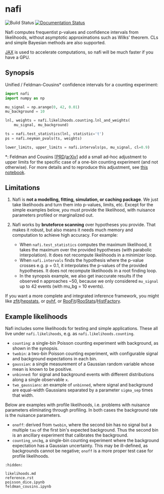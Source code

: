 nafi
=====


![Build Status](https://github.com/JelleAalbers/nafi/actions/workflows/pytest.yml/badge.svg)
[![Documentation Status](https://readthedocs.org/projects/nafi/badge/?version=latest)](https://nafi.readthedocs.io/en/latest/?badge=latest)

Nafi computes frequentist p-values and confidence intervals from likelihoods, without asymptotic approximations such as Wilks' theorem.
CLs and simple Bayesian methods are also supported.

[JAX](https://github.com/google/jax) is used to accelerate computations, so nafi will be much faster if you have a GPU.

Synopsis
---------

Unified / Feldman-Cousins* confidence intervals for a counting experiment:

```python
import nafi
import numpy as np

mu_signal = np.arange(0, 42, 0.01)
mu_background = 10

lnl, weights = nafi.likelihoods.counting.lnl_and_weights(
    mu_signal, mu_background)

ts = nafi.test_statistics(lnl, statistic='t')
ps = nafi.neyman_pvals(ts, weights)

lower_limits, upper_limits = nafi.intervals(ps, mu_signal, cl=0.9)
```

*: Feldman and Cousins [[PRD](https://journals.aps.org/prd/abstract/10.1103/PhysRevD.57.3873)/[arXiv](https://arxiv.org/abs/physics/9711021)] add a small ad-hoc adjustment to upper limits for the specific case of a one-bin counting experiment (and not otherwise). For more details and to reproduce this adjustment, see [this notebook](https://github.com/JelleAalbers/nafi/blob/main/notebooks/feldman_cousins.ipynb).



Limitations
------------

  1. Nafi is **not a modelling, fitting, simulation, or caching package**. We just take likelihoods and turn them into p-values, limits, etc. Except for the simple examples below, _you_ must provide the likelihood, with nuisance parameters profiled or marginalized out.

  2. Nafi works by **bruteforce scanning** over hypotheses you provide. That makes it robust, but also means it needs much memory and computation to achieve high accuracy. For example:

      * When `nafi.test_statistics` computes the maximum likelihood, it takes the maximum over the provided hypotheses (with parabolic interpolation). It does not recompute likelihoods in a minimizer loop.
      * When `nafi.intervals` finds the hypothesis where the p-value crosses e.g. p = 0.1, it interpolates the p-values of the provided hypotheses. It does not recompute likelihoods in a root finding loop.
      * In the synopsis example, we also get inaccurate results if the observed n approaches ~50, because we only considered ``mu_signal`` up to 42 events (with mu_bg = 10 events).

If you want a more complete and integrated inference framework, you might like [zfit](https://github.com/zfit/zfit)/[hepstats](https://github.com/scikit-hep/hepstats), or [pyhf](https://github.com/scikit-hep/pyhf), or [RooFit](https://root.cern/manual/roofit/)/[RooStats](https://twiki.cern.ch/twiki/bin/view/RooStats/WebHome)/[HistFactory](https://twiki.cern.ch/twiki/bin/view/RooStats/HistFactory).


Example likelihoods
-------------------
Nafi includes some likelihoods for testing and simple applications. These all live under `nafi.likelihoods`, e.g. as `nafi.likelihoods.counting`.

* `counting`: a single-bin Poisson counting experiment with background, as shown in the synopsis.
* `twobin`: a two-bin Poisson counting experiment, with configurable signal and background expectations in each bin.
* `gaussian`: a single measurement of a Gaussian random variable whose mean is known to be positive.
* `unbinned`: for signal and background events with different distributions along a single observable `x`.
* `two_gaussians`: an example of `unbinned`, where signal and background are equal-width Gaussians separated by a parameter `sigma_sep` times that width.

Below are examples with profile likelihoods, i.e. problems with nuisance parameters eliminating through profiling. In both cases the background rate is the nuisance parameters.

* `onoff`: derived from `twobin`, where the second bin has no signal but a multiple `tau` of the first bin's expected background. Thus the second bin is an ancillary experiment that calibrates the background.
* `counting_uncbg`, a single-bin counting experiment where the background expectation has a Gaussian uncertainty. This may be ill-defined, as backgrounds cannot be negative; `onoff` is a more proper test case for profile likelihoods.
```{toctree}
:hidden:

likelihoods.md
reference.rst
poisson_dice.ipynb
feldman_cousins.ipynb
```
